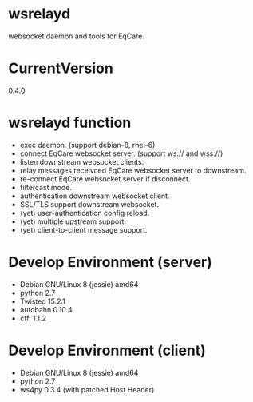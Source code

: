 # wsrelayd
websocket daemon and tools for EqCare.

# CurrentVersion
0.4.0

# wsrelayd function
- exec daemon. (support debian-8, rhel-6)
- connect EqCare websocket server. (support ws:// and wss://)
- listen downstream websocket clients.
- relay messages receivced EqCare websocket server to downstream.
- re-connect EqCare websocket server if disconnect.
- filtercast mode.
- authentication downstream websocket client.
- SSL/TLS support downstream websocket.
- (yet) user-authentication config reload.
- (yet) multiple upstream support.
- (yet) client-to-client message support.

# Develop Environment (server)
- Debian GNU/Linux 8 (jessie) amd64
- python 2.7
- Twisted 15.2.1
- autobahn 0.10.4
- cffi 1.1.2

# Develop Environment (client)
- Debian GNU/Linux 8 (jessie) amd64
- python 2.7
- ws4py 0.3.4 (with patched Host Header)
